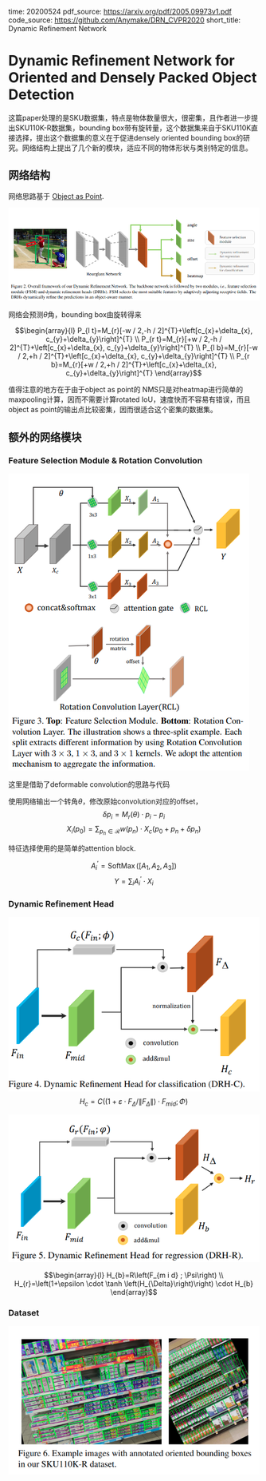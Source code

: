 time: 20200524
pdf_source: https://arxiv.org/pdf/2005.09973v1.pdf
code_source: https://github.com/Anymake/DRN_CVPR2020
short_title: Dynamic Refinement Network
# Dynamic Refinement Network for Oriented and Densely Packed Object Detection

这篇paper处理的是SKU数据集，特点是物体数量很大，很密集，且作者进一步提出SKU110K-R数据集，bounding box带有旋转量，这个数据集来自于SKU110K直接选择，提出这个数据集的意义在于促进densely oriented bounding box的研究。网络结构上提出了几个新的模块，适应不同的物体形状与类别特定的信息。

## 网络结构

网络思路基于 [Object as Point](Object_as_points.md).

![image](res/DRN_SKU_arch.png)

网络会预测$\theta$角，bounding box由旋转得来

$$\begin{array}{l}
P_{l t}=M_{r}[-w / 2,-h / 2]^{T}+\left[c_{x}+\delta_{x}, c_{y}+\delta_{y}\right]^{T} \\
P_{r t}=M_{r}[+w / 2,-h / 2]^{T}+\left[c_{x}+\delta_{x}, c_{y}+\delta_{y}\right]^{T} \\
P_{l b}=M_{r}[-w / 2,+h / 2]^{T}+\left[c_{x}+\delta_{x}, c_{y}+\delta_{y}\right]^{T} \\
P_{r b}=M_{r}[+w / 2,+h / 2]^{T}+\left[c_{x}+\delta_{x}, c_{y}+\delta_{y}\right]^{T}
\end{array}$$

值得注意的地方在于由于object as point的 NMS只是对heatmap进行简单的maxpooling计算，因而不需要计算rotated IoU，速度快而不容易有错误，而且object as point的输出点比较密集，因而很适合这个密集的数据集。

## 额外的网络模块

### Feature Selection Module & Rotation Convolution
![image](res/RCL.png)

这里是借助了deformable convolution的思路与代码

使用网络输出一个转角$\theta$，修改原始convolution对应的offset，
$$\delta p_{i}=M_{r}(\theta) \cdot p_{i}-p_{i}$$
$$X_{i}\left(p_{0}\right)=\sum_{p_{n} \in \mathcal{R}} w\left(p_{n}\right) \cdot X_{c}\left(p_{0}+p_{n}+\delta p_{n}\right)$$

特征选择使用的是简单的attention block.

$$A_{i}^{\prime}=\operatorname{SoftMax}\left(\left[A_{1}, A_{2}, A_{3}\right]\right)$$
$$Y=\sum_{i} A_{i}^{\prime} \cdot X_{i}$$

### Dynamic Refinement Head

![image](res/DRN_DRH1.png)
$$H_{c}=C\left(\left(1+\varepsilon \cdot F_{\Delta} /\left\|F_{\Delta}\right\|\right) \cdot F_{m i d} ; \Phi\right)$$

![image](res/DRN_DRH_R.png)

$$\begin{array}{l}
H_{b}=R\left(F_{m i d} ; \Psi\right) \\
H_{r}=\left(1+\epsilon \cdot \tanh \left(H_{\Delta}\right)\right) \cdot H_{b}
\end{array}$$

### Dataset

![image](res/SKU110K-R.png)
